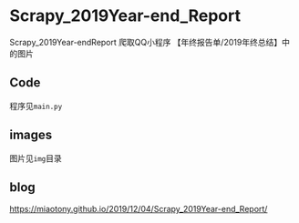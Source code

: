 # Scrapy_2019Year-end_Report
Scrapy_2019Year-endReport 爬取QQ小程序 【年终报告单/2019年终总结】中的图片

## Code
程序见`main.py`  

## images
图片见`img`目录  

## blog
https://miaotony.github.io/2019/12/04/Scrapy_2019Year-end_Report/
